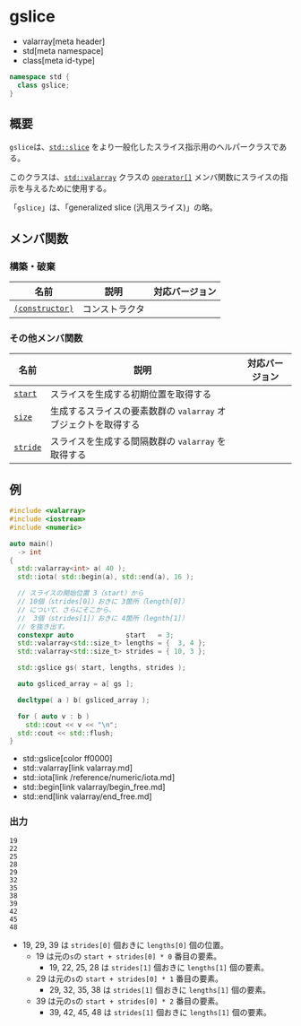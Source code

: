 # gslice
* valarray[meta header]
* std[meta namespace]
* class[meta id-type]

```cpp
namespace std {
  class gslice;
}
```

## 概要
`gslice`は、[`std::slice`](/reference/valarray/slice.md) をより一般化したスライス指示用のヘルパークラスである。

このクラスは、[`std::valarray`](valarray.md) クラスの [`operator[]`](valarray/op_at.md) メンバ関数にスライスの指示を与えるために使用する。


「`gslice`」は、「generalized slice (汎用スライス)」の略。


## メンバ関数
### 構築・破棄

| 名前 | 説明 | 対応バージョン |
|--------------------------------------|----------------------------|------|
| [`(constructor)`](gslice/op_constructor.md)| コンストラクタ             |      |


### その他メンバ関数

| 名前 | 説明 | 対応バージョン |
|--------------------------------|----------------------------------------------------------------|------|
| [`start`](gslice/start.md)   | スライスを生成する初期位置を取得する                           |      |
| [`size`](gslice/size.md)     | 生成するスライスの要素数群の `valarray` オブジェクトを取得する |      |
| [`stride`](gslice/stride.md) | スライスを生成する間隔数群の `valarray` を取得する             |      |


## 例
```cpp
#include <valarray>
#include <iostream>
#include <numeric>

auto main()
  -> int
{
  std::valarray<int> a( 40 );
  std::iota( std::begin(a), std::end(a), 16 );

  // スライスの開始位置 3（start）から
  // 10個（strides[0]）おきに 3箇所（length[0]）
  // について、さらにそこから、
  //  3個（strides[1]）おきに 4箇所（legnth[1]）
  // を抜き出す。
  constexpr auto             start   = 3;
  std::valarray<std::size_t> lengths = {  3, 4 };
  std::valarray<std::size_t> strides = { 10, 3 };

  std::gslice gs( start, lengths, strides );

  auto gsliced_array = a[ gs ];

  decltype( a ) b( gsliced_array );

  for ( auto v : b )
    std::cout << v << "\n";
  std::cout << std::flush;
}
```
* std::gslice[color ff0000]
* std::valarray[link valarray.md]
* std::iota[link /reference/numeric/iota.md]
* std::begin[link valarray/begin_free.md]
* std::end[link valarray/end_free.md]

### 出力
```
19
22
25
28
29
32
35
38
39
42
45
48
```

- 19, 29, 39 は `strides[0]` 個おきに `lengths[0]` 個の位置。
    - 19 は元の`s`の `start + strides[0] * 0` 番目の要素。
        - 19, 22, 25, 28 は `strides[1]` 個おきに `lengths[1]` 個の要素。
    - 29 は元の`s`の `start + strides[0] * 1` 番目の要素。
        - 29, 32, 35, 38 は `strides[1]` 個おきに `lengths[1]` 個の要素。
    - 39 は元の`s`の `start + strides[0] * 2` 番目の要素。
        - 39, 42, 45, 48 は `strides[1]` 個おきに `lengths[1]` 個の要素。
